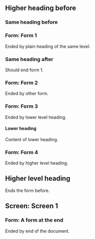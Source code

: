 ## Higher heading before

### Same heading before

### Form: Form 1

Ended by plain heading of the same level.

### Same heading after

Should end form 1.

### Form: Form 2

Ended by other form.

### Form: Form 3

Ended by lower level heading.

#### Lower heading

Content of lower heading.

### Form: Form 4

Ended by higher level heading.

## Higher level heading

Ends the form before.

## Screen: Screen 1

### Form: A form at the end

Ended by end of the document.
